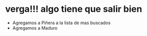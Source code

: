 # verga!!! algo tiene que salir bien
* Agregamos a Piñera a la lista de mas buscados
* Agregamos a Maduro
